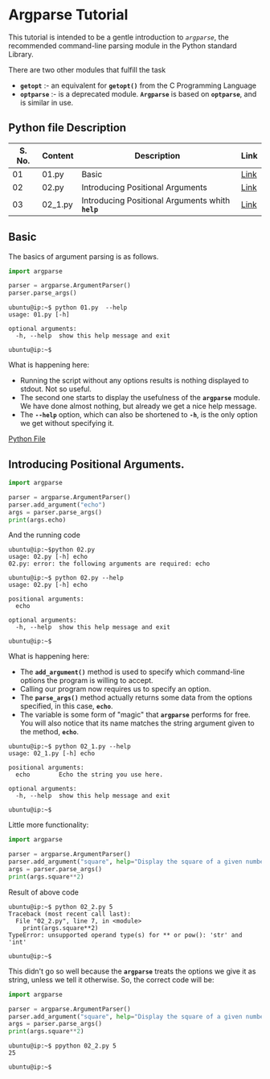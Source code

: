 # Argparse Tutorial

This tutorial is intended to be a gentle introduction to *`argparse`*, the recommended command-line parsing module in the Python standard Library.

There are two other modules that fulfill the task
- **`getopt`** :- an equivalent for **`getopt()`** from the C Programming Language
- **`optparse`** :- is a deprecated module. **`Argparse`** is based on **`optparse`**, and is similar in use.

## Python file Description


| S. No. | Content | Description | Link |
|---|---|---|---|
| 01 | 01.py    | Basic                                                       | [Link](01.py/)    |
| 02 | 02.py    | Introducing Positional Arguments                            | [Link](02.py/)    |
| 03 | 02_1.py  | Introducing Positional Arguments whith **`help`**           | [Link](02_1.py/)  |


## Basic

The basics of argument parsing is as follows.

```py
import argparse

parser = argparse.ArgumentParser()
parser.parse_args()
```

```console
ubuntu@ip:~$ python 01.py  --help
usage: 01.py [-h]

optional arguments:
  -h, --help  show this help message and exit

ubuntu@ip:~$ 
```

What is happening here:
- Running the script without any options results is nothing displayed to stdout. Not so useful.
- The second one starts to display the usefulness of the **`argparse`** module. We have done almost nothing, but already we get a nice help message.
- The **`--help`** option, which can also be shortened to **`-h`**, is the only option we get without specifying it.

[Python File](o1.py)

## Introducing Positional Arguments.

```py
import argparse

parser = argparse.ArgumentParser()
parser.add_argument("echo")
args = parser.parse_args()
print(args.echo)
```

And the running code

```console
ubuntu@ip:~$python 02.py 
usage: 02.py [-h] echo
02.py: error: the following arguments are required: echo

ubuntu@ip:~$ python 02.py --help
usage: 02.py [-h] echo

positional arguments:
  echo

optional arguments:
  -h, --help  show this help message and exit

ubuntu@ip:~$ 
```

What is happening here:
- The **`add_argument()`** method is used to specify which command-line options the program is willing to accept.
- Calling our program now requires us to specify an option.
- The **`parse_args()`** method actually returns some data from the options specified, in this case, **`echo`**.
- The variable is some form of "magic" that **`argparse`** performs for free. You will also notice that its name matches the string argument given to the method, **`echo`**.

```console
ubuntu@ip:~$ python 02_1.py --help
usage: 02_1.py [-h] echo

positional arguments:
  echo        Echo the string you use here.

optional arguments:
  -h, --help  show this help message and exit

ubuntu@ip:~$ 
```

Little more functionality:

```py
import argparse

parser = argparse.ArgumentParser()
parser.add_argument("square", help="Display the square of a given number.")
args = parser.parse_args()
print(args.square**2)
```

Result of above code

```console
ubuntu@ip:~$ python 02_2.py 5
Traceback (most recent call last):
  File "02_2.py", line 7, in <module>
    print(args.square**2)
TypeError: unsupported operand type(s) for ** or pow(): 'str' and 'int'

ubuntu@ip:~$ 
```

This didn't go so well because the **`argparse`** treats the options we give it as string, unless we tell it otherwise. So, the correct code will be:

```py
import argparse

parser = argparse.ArgumentParser()
parser.add_argument("square", help="Display the square of a given number.", type= int)
args = parser.parse_args()
print(args.square**2)
```

```console
ubuntu@ip:~$ ppython 02_2.py 5
25

ubuntu@ip:~$
```

